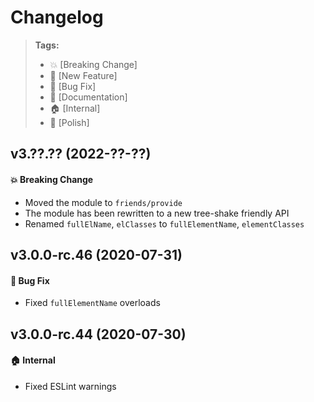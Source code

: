 Changelog
=========

> **Tags:**
> - :boom:       [Breaking Change]
> - :rocket:     [New Feature]
> - :bug:        [Bug Fix]
> - :memo:       [Documentation]
> - :house:      [Internal]
> - :nail_care:  [Polish]

## v3.??.?? (2022-??-??)

#### :boom: Breaking Change

* Moved the module to `friends/provide`
* The module has been rewritten to a new tree-shake friendly API
* Renamed `fullElName`, `elClasses` to `fullElementName`, `elementClasses`

## v3.0.0-rc.46 (2020-07-31)

#### :bug: Bug Fix

* Fixed `fullElementName` overloads

## v3.0.0-rc.44 (2020-07-30)

#### :house: Internal

* Fixed ESLint warnings
